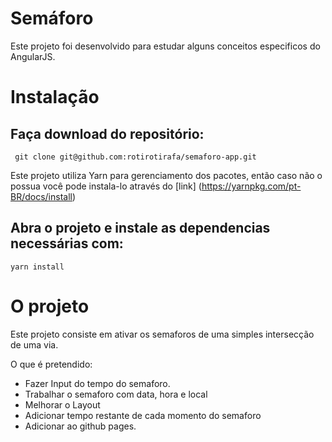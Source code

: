 # Semáforo

Este projeto foi desenvolvido para estudar alguns conceitos especificos do AngularJS.

# Instalação

## Faça download do repositório:
``` git clone git@github.com:rotirotirafa/semaforo-app.git```

Este projeto utiliza Yarn para gerenciamento dos pacotes, então caso não o possua você pode instala-lo através do [link] (https://yarnpkg.com/pt-BR/docs/install)

## Abra o projeto e instale as dependencias necessárias com:
``` yarn install ```

O projeto
=========

Este projeto consiste em ativar os semaforos de uma simples intersecção de uma via.

O que é pretendido:
- Fazer Input do tempo do semaforo.
- Trabalhar o semaforo com data, hora e local
- Melhorar o Layout
- Adicionar tempo restante de cada momento do semaforo
- Adicionar ao github pages.
